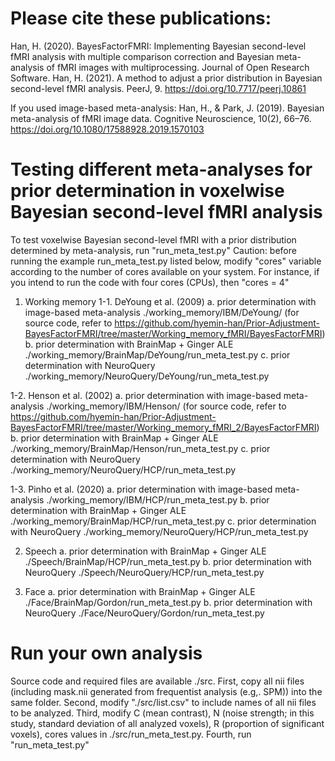 # Please cite these publications:

Han, H. (2020). BayesFactorFMRI: Implementing Bayesian second-level fMRI analysis with multiple comparison correction and Bayesian meta-analysis of fMRI images with multiprocessing. Journal of Open Research Software.
Han, H. (2021). A method to adjust a prior distribution in Bayesian second-level fMRI analysis. PeerJ, 9. https://doi.org/10.7717/peerj.10861

If you used image-based meta-analysis:
Han, H., & Park, J. (2019). Bayesian meta-analysis of fMRI image data. Cognitive Neuroscience, 10(2), 66–76. https://doi.org/10.1080/17588928.2019.1570103

# Testing different meta-analyses for prior determination in voxelwise Bayesian second-level fMRI analysis

To test voxelwise Bayesian second-level fMRI with a prior distribution determined by meta-analysis, run "run_meta_test.py"
Caution: before running the example run_meta_test.py listed below, modify "cores" variable according to the number of cores available on your system. For instance, if you intend to run the code with four cores (CPUs), then "cores = 4"

1. Working memory 
1-1. DeYoung et al. (2009)
	a. prior determination with image-based meta-analysis
		./working_memory/IBM/DeYoung/ (for source code, refer to https://github.com/hyemin-han/Prior-Adjustment-BayesFactorFMRI/tree/master/Working_memory_fMRI/BayesFactorFMRI)
	b. prior determination with BrainMap + Ginger ALE
		./working_memory/BrainMap/DeYoung/run_meta_test.py
	c. prior determination with NeuroQuery
		./working_memory/NeuroQuery/DeYoung/run_meta_test.py

1-2. Henson et al. (2002)
a. prior determination with image-based meta-analysis
	./working_memory/IBM/Henson/ (for source code, refer to https://github.com/hyemin-han/Prior-Adjustment-BayesFactorFMRI/tree/master/Working_memory_fMRI_2/BayesFactorFMRI)
b. prior determination with BrainMap + Ginger ALE
	./working_memory/BrainMap/Henson/run_meta_test.py
c. prior determination with NeuroQuery
	./working_memory/NeuroQuery/HCP/run_meta_test.py

1-3. Pinho et al. (2020)
a. prior determination with image-based meta-analysis
	./working_memory/IBM/HCP/run_meta_test.py
b. prior determination with BrainMap + Ginger ALE
	./working_memory/BrainMap/HCP/run_meta_test.py
c. prior determination with NeuroQuery
	./working_memory/NeuroQuery/HCP/run_meta_test.py

2. Speech
	a. prior determination with BrainMap + Ginger ALE
		./Speech/BrainMap/HCP/run_meta_test.py
	b. prior determination with NeuroQuery
		./Speech/NeuroQuery/HCP/run_meta_test.py

3. Face
	a. prior determination with BrainMap + Ginger ALE
		./Face/BrainMap/Gordon/run_meta_test.py
	b. prior determination with NeuroQuery
		./Face/NeuroQuery/Gordon/run_meta_test.py

# Run your own analysis
Source code and required files are available ./src. First, copy all nii files (including mask.nii generated from frequentist analysis (e.g,. SPM)) into the same folder. Second, modify "./src/list.csv" to include names of all nii files to be analyzed. Third, modify C (mean contrast), N (noise strength; in this study, standard deviation of all analyzed voxels), R (proportion of significant voxels), cores values in ./src/run_meta_test.py. Fourth, run "run_meta_test.py"